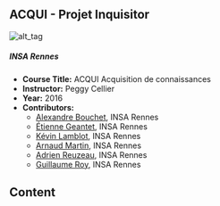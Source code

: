 ACQUI - Projet Inquisitor
--------

![alt_tag](https://upload.wikimedia.org/wikipedia/commons/thumb/7/7c/Persecution_of_witches.jpg/150px-Persecution_of_witches.jpg)

##### INSA Rennes

* **Course Title:** ACQUI Acquisition de connaissances
* **Instructor:** Peggy Cellier
* **Year:** 2016
* **Contributors:**
  * <a href="https://github.com/alexandre79eme">Alexandre Bouchet</a>, INSA Rennes
  * <a href="https://github.com/Fermivor">Étienne Geantet</a>, INSA Rennes
  * <a href="https://github.com/klamblot">Kévin Lamblot</a>, INSA Rennes
  * <a href="https://github.com/Zeldarck">Arnaud Martin</a>, INSA Rennes
  * <a href="https://github.com/kandohar">Adrien Reuzeau</a>, INSA Rennes
  * <a href="https://github.com/guroy">Guillaume Roy</a>, INSA Rennes

Content
----
